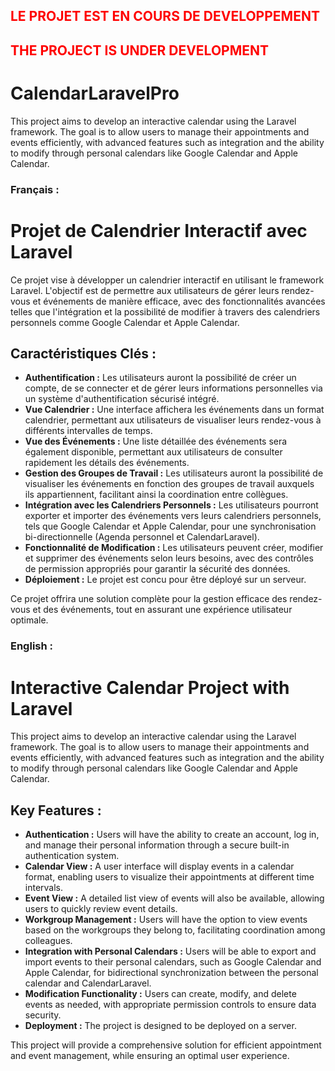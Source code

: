 ## <font color='red'>**LE PROJET EST EN COURS DE DEVELOPPEMENT**</font>

## <font color='red'>**THE PROJECT IS UNDER DEVELOPMENT**</font>




# CalendarLaravelPro
This project aims to develop an interactive calendar using the Laravel framework. The goal is to allow users to manage their appointments and events efficiently, with advanced features such as integration and the ability to modify through personal calendars like Google Calendar and Apple Calendar.



### Français :

# Projet de Calendrier Interactif avec Laravel

Ce projet vise à développer un calendrier interactif en utilisant le framework Laravel. L'objectif est de permettre aux utilisateurs de gérer leurs rendez-vous et événements de manière efficace, avec des fonctionnalités avancées telles que l'intégration et la possibilité de modifier à travers des calendriers personnels comme Google Calendar et Apple Calendar.

## Caractéristiques Clés :

- **Authentification :** Les utilisateurs auront la possibilité de créer un compte, de se connecter et de gérer leurs informations personnelles via un système d'authentification sécurisé intégré.
- **Vue Calendrier :** Une interface affichera les événements dans un format calendrier, permettant aux utilisateurs de visualiser leurs rendez-vous à différents intervalles de temps.
- **Vue des Événements :** Une liste détaillée des événements sera également disponible, permettant aux utilisateurs de consulter rapidement les détails des événements.
- **Gestion des Groupes de Travail :** Les utilisateurs auront la possibilité de visualiser les événements en fonction des groupes de travail auxquels ils appartiennent, facilitant ainsi la coordination entre collègues.
- **Intégration avec les Calendriers Personnels :** Les utilisateurs pourront exporter et importer des événements vers leurs calendriers personnels, tels que Google Calendar et Apple Calendar, pour une synchronisation bi-directionnelle (Agenda personnel et CalendarLaravel).
- **Fonctionnalité de Modification :** Les utilisateurs peuvent créer, modifier et supprimer des événements selon leurs besoins, avec des contrôles de permission appropriés pour garantir la sécurité des données.
- **Déploiement :** Le projet est concu pour être déployé sur un serveur. 

Ce projet offrira une solution complète pour la gestion efficace des rendez-vous et des événements, tout en assurant une expérience utilisateur optimale.

### English :

# Interactive Calendar Project with Laravel

This project aims to develop an interactive calendar using the Laravel framework. The goal is to allow users to manage their appointments and events efficiently, with advanced features such as integration and the ability to modify through personal calendars like Google Calendar and Apple Calendar.

## Key Features :

- **Authentication :** Users will have the ability to create an account, log in, and manage their personal information through a secure built-in authentication system.
- **Calendar View :** A user interface will display events in a calendar format, enabling users to visualize their appointments at different time intervals.
- **Event View :** A detailed list view of events will also be available, allowing users to quickly review event details.
- **Workgroup Management :** Users will have the option to view events based on the workgroups they belong to, facilitating coordination among colleagues.
- **Integration with Personal Calendars :** Users will be able to export and import events to their personal calendars, such as Google Calendar and Apple Calendar, for bidirectional synchronization between the personal calendar and CalendarLaravel.
- **Modification Functionality :** Users can create, modify, and delete events as needed, with appropriate permission controls to ensure data security.
- **Deployment :** The project is designed to be deployed on a server.

This project will provide a comprehensive solution for efficient appointment and event management, while ensuring an optimal user experience.
